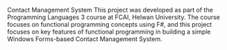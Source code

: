 Contact Management System
This project was developed as part of the Programming Languages 3 course at FCAI, Helwan University. The course focuses on functional programming concepts using F#, and this project focuses on key features of functional programming in building a simple Windows Forms-based Contact Management System.
